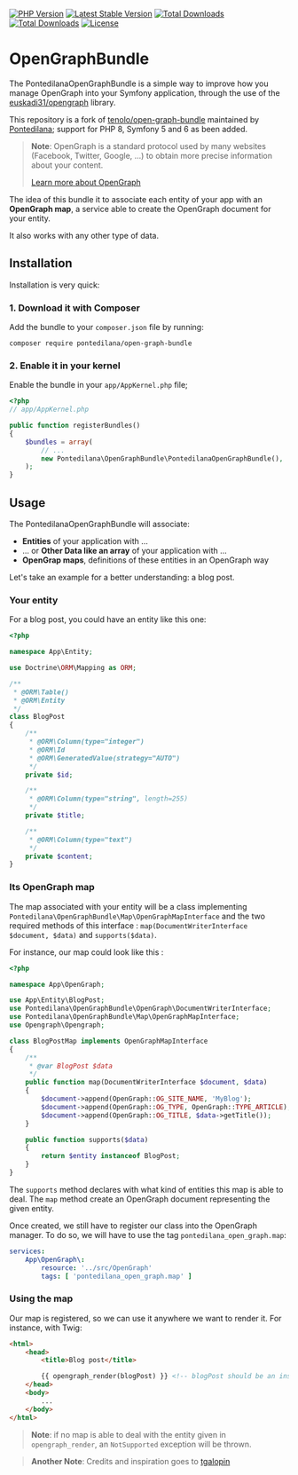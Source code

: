 [![PHP Version](https://img.shields.io/packagist/php-v/pontedilana/open-graph-bundle.svg)](https://packagist.org/packages/pontedilana/open-graph-bundle)
[![Latest Stable Version](https://img.shields.io/packagist/v/pontedilana/open-graph-bundle.svg?label=stable)](https://packagist.org/packages/pontedilana/open-graph-bundle)
[![Total Downloads](https://img.shields.io/packagist/dt/pontedilana/open-graph-bundle.svg)](https://packagist.org/packages/pontedilana/open-graph-bundle)
[![Total Downloads](https://img.shields.io/packagist/dm/pontedilana/open-graph-bundle.svg)](https://packagist.org/packages/pontedilana/open-graph-bundle)
[![License](https://img.shields.io/packagist/l/pontedilana/open-graph-bundle.svg)](https://packagist.org/packages/pontedilana/open-graph-bundle)

# OpenGraphBundle

The PontedilanaOpenGraphBundle is a simple way to improve how you manage OpenGraph
into your Symfony application, through the use of the [euskadi31/opengraph](https://github.com/euskadi31/opengraph) library.

This repository is a fork of [tenolo/open-graph-bundle](https://github.com/tenolo/open-graph-bundle) maintained
by [Pontedilana](https://www.pontedilana.it); support for PHP 8, Symfony 5 and 6 as been added.

> **Note**: OpenGraph is a standard protocol used by many websites (Facebook,
> Twitter, Google, ...) to obtain more precise information about your content.
>
> [Learn more about OpenGraph](https://ogp.me/)

The idea of this bundle it to associate each entity of your app with an **OpenGraph map**, a service 
able to create the OpenGraph document for your entity.

It also works with any other type of data.

## Installation

Installation is very quick:

### 1. Download it with Composer

Add the bundle to your `composer.json` file by running:

`composer require pontedilana/open-graph-bundle`

### 2. Enable it in your kernel

Enable the bundle in your `app/AppKernel.php` file;

```php
<?php
// app/AppKernel.php

public function registerBundles()
{
    $bundles = array(
        // ...
        new Pontedilana\OpenGraphBundle\PontedilanaOpenGraphBundle(),
    );
}
```


Usage
-----

The PontedilanaOpenGraphBundle will associate:

- **Entities** of your application with ...
- ... or **Other Data like an array** of your application with ...
- **OpenGrap maps**, definitions of these entities in an OpenGraph way


Let's take an example for a better understanding: a blog post.

### Your entity

For a blog post, you could have an entity like this one:

```php
<?php

namespace App\Entity;

use Doctrine\ORM\Mapping as ORM;

/**
 * @ORM\Table()
 * @ORM\Entity
 */
class BlogPost
{
    /**
     * @ORM\Column(type="integer")
     * @ORM\Id
     * @ORM\GeneratedValue(strategy="AUTO")
     */
    private $id;

    /**
     * @ORM\Column(type="string", length=255)
     */
    private $title;

    /**
     * @ORM\Column(type="text")
     */
    private $content;
}
```

### Its OpenGraph map

The map associated with your entity will be a class implementing
`Pontedilana\OpenGraphBundle\Map\OpenGraphMapInterface` and the two required methods of this interface :
`map(DocumentWriterInterface $document, $data)` and `supports($data)`.

For instance, our map could look like this :

```php
<?php

namespace App\OpenGraph;

use App\Entity\BlogPost;
use Pontedilana\OpenGraphBundle\OpenGraph\DocumentWriterInterface;
use Pontedilana\OpenGraphBundle\Map\OpenGraphMapInterface;
use Opengraph\Opengraph;

class BlogPostMap implements OpenGraphMapInterface
{
    /**
     * @var BlogPost $data
     */
    public function map(DocumentWriterInterface $document, $data)
    {
        $document->append(OpenGraph::OG_SITE_NAME, 'MyBlog');
        $document->append(OpenGraph::OG_TYPE, OpenGraph::TYPE_ARTICLE);
        $document->append(OpenGraph::OG_TITLE, $data->getTitle());
    }

    public function supports($data)
    {
        return $entity instanceof BlogPost;
    }
}
```

The `supports` method declares with what kind of entities this map is able to deal.
The `map` method create an OpenGraph document representing the given entity.

Once created, we still have to register our class into the OpenGraph manager. To do so,
we will have to use the tag `pontedilana_open_graph.map`:

``` yml
services:
    App\OpenGraph\:
        resource: '../src/OpenGraph'
        tags: [ 'pontedilana_open_graph.map' ]
```

### Using the map

Our map is registered, so we can use it anywhere we want to render it.
For instance, with Twig:


``` html
<html>
    <head>
        <title>Blog post</title>

        {{ opengraph_render(blogPost) }} <!-- blogPost should be an instance of BlogPost -->
    </head>
    <body>
        ...
    </body>
</html>
```

> **Note**: if no map is able to deal with the entity given in `opengraph_render`,
> an `NotSupported` exception will be thrown.

> **Another Note**: Credits and inspiration goes to [tgalopin](https://github.com/tgalopin/OpenGraphBundle) 
